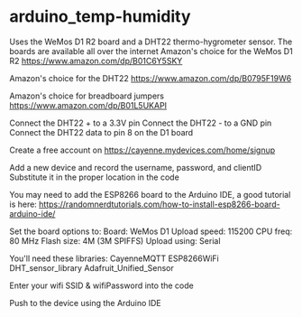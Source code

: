 # arduino_temp-humidity

Uses the WeMos D1 R2 board and a DHT22 thermo-hygrometer sensor.  The boards are available all over the internet
Amazon's choice for the WeMos D1 R2
https://www.amazon.com/dp/B01C6Y5SKY

Amazon's choice for the DHT22
https://www.amazon.com/dp/B0795F19W6

Amazon's choice for breadboard jumpers
https://www.amazon.com/dp/B01L5UKAPI

Connect the DHT22 + to a 3.3V pin
Connect the DHT22 - to a GND pin
Connect the DHT22 data to pin 8 on the D1 board

Create a free account on https://cayenne.mydevices.com/home/signup

Add a new device and record the username, password, and clientID
Substitute it in the proper location in the code

You may need to add the ESP8266 board to the Arduino IDE, a good tutorial is here:
https://randomnerdtutorials.com/how-to-install-esp8266-board-arduino-ide/

Set the board options to:
Board:        WeMos D1
Upload speed: 115200
CPU freq:     80 MHz
Flash size:   4M (3M SPIFFS)
Upload using: Serial

You'll need these libraries:
CayenneMQTT
ESP8266WiFi
DHT_sensor_library
Adafruit_Unified_Sensor

Enter your wifi SSID & wifiPassword into the code

Push to the device using the Arduino IDE

